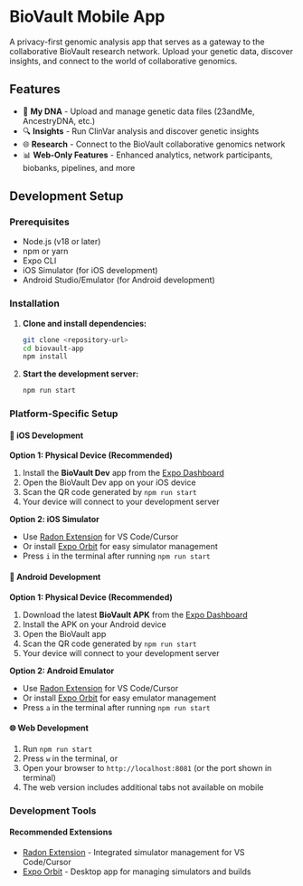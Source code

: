 # BioVault Mobile App

A privacy-first genomic analysis app that serves as a gateway to the collaborative BioVault research network. Upload your genetic data, discover insights, and connect to the world of collaborative genomics.

## Features

- 🧬 **My DNA** - Upload and manage genetic data files (23andMe, AncestryDNA, etc.)
- 🔍 **Insights** - Run ClinVar analysis and discover genetic insights
- 🌐 **Research** - Connect to the BioVault collaborative genomics network
- 📊 **Web-Only Features** - Enhanced analytics, network participants, biobanks, pipelines, and more

## Development Setup

### Prerequisites

- Node.js (v18 or later)
- npm or yarn
- Expo CLI
- iOS Simulator (for iOS development)
- Android Studio/Emulator (for Android development)

### Installation

1. **Clone and install dependencies:**

   ```bash
   git clone <repository-url>
   cd biovault-app
   npm install
   ```

2. **Start the development server:**
   ```bash
   npm run start
   ```

### Platform-Specific Setup

#### 📱 **iOS Development**

**Option 1: Physical Device (Recommended)**

1. Install the **BioVault Dev** app from the [Expo Dashboard](https://expo.dev/accounts/[your-account]/projects/biovault)
2. Open the BioVault Dev app on your iOS device
3. Scan the QR code generated by `npm run start`
4. Your device will connect to your development server

**Option 2: iOS Simulator**

- Use [Radon Extension](https://ide.swmansion.com/) for VS Code/Cursor
- Or install [Expo Orbit](https://expo.dev/orbit) for easy simulator management
- Press `i` in the terminal after running `npm run start`

#### 🤖 **Android Development**

**Option 1: Physical Device (Recommended)**

1. Download the latest **BioVault APK** from the [Expo Dashboard](https://expo.dev/accounts/[your-account]/projects/biovault)
2. Install the APK on your Android device
3. Open the BioVault app
4. Scan the QR code generated by `npm run start`
5. Your device will connect to your development server

**Option 2: Android Emulator**

- Use [Radon Extension](https://ide.swmansion.com/) for VS Code/Cursor
- Or install [Expo Orbit](https://expo.dev/orbit) for easy emulator management
- Press `a` in the terminal after running `npm run start`

#### 🌐 **Web Development**

1. Run `npm run start`
2. Press `w` in the terminal, or
3. Open your browser to `http://localhost:8081` (or the port shown in terminal)
4. The web version includes additional tabs not available on mobile

### Development Tools

#### **Recommended Extensions**

- [Radon Extension](https://ide.swmansion.com/) - Integrated simulator management for VS Code/Cursor
- [Expo Orbit](https://expo.dev/orbit) - Desktop app for managing simulators and builds
